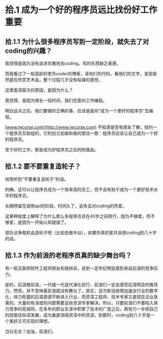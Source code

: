 # 拾.1 成为一个好的程序员远比找份好工作重要

## 拾.1.1 为什么很多程序员写到一定阶段，就失去了对coding的兴趣？

我觉得是因为没有追求优雅地去coding，写的东西缺乏美感。

而我看过了一些高龄的老外coder的博客，读他们的代码，看他们的文字，发现居然是在欣赏艺术品，整个过程几乎没有枯燥的感觉。

这里面深层次的原因，是因为什么？

我觉得，是因为很长一段时间，我们在面向工作编程。

明白这点之后，我们要做的正确的事，应该是面向“成为一个更好的程序员”去编程。

[www.recurse.com](http://www.recurse.com) 不知道是否有朋友了解，纽约一个程序员互助组织。它的创立初衷和我的想法一致：程序员应该让自己成为一个好的程序员。

至于好的工作，那是成为好程序员之后的附属品。

## 拾.1.2 要不要重复造轮子？

经常听到“不要重复造轮子”的话。

的确，这可以让程序员成为一个效率高的员工，但不会有助于成为一个更好技术水平的程序员。

长期停留在调用api的阶段，时间久了，会失去对coding的热爱。

这某种程度上解释了为什么那么多程序员会在40岁之前转行，因为不够爱。而不够爱，是因为一开始认知就错了。

想办法争取机会造轮子吧（比如去做中台），如果你真的爱并且想coding到八十岁的话。

## 拾.1.3 作为前浪的老程序员真的缺少舞台吗？

有一些互联网软件工程师朋友和我倾诉，说到一定年纪明显感到来自后浪的竞争压力。

是的，后浪推前浪，一代接一代迭代演化前行，前浪们一定会感受后浪明显的推背力。然而，并不意味着前浪就没有舞台了。其实，这次新冠疫情加速全行业的数字化，体力旺盛的后浪源源不断进入行业，而资深工程师、技术专家又是现在企业急需的，大量的有深度的问题需要这些资深专家解决。所以，只要前浪们不要陷入体力竞争的死胡同，在多年的职业生涯中积累了技术的广度之后，再努力一步把自己的技能往纵深发展，成为垂直领域资深中的资深，到那时，coding到八十岁是一个美好又可实现的理想。

岂曰无衣？加油，前浪们。

